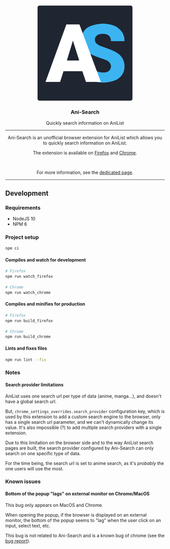 <p align="center"><img src="./public/logo.svg"></p>
<h3 align="center">Ani-Search</h3>
<p align="center">Quickly search information on AniList</p>

<hr>

<p align="center">Ani-Search is an unofficial browser extension for AniList which allows you to quickly search information on AniList.</p>
<p align="center">The extension is available on <a href="https://addons.mozilla.org/en-US/firefox/addon/ani-search/" title="See Ani-Search on Firefox">Firefox</a> and <a href="https://chrome.google.com/webstore/detail/cfgahmhilacehicbomiciimpemjhpalc" title="See Ani-Search on Chrome">Chrome</a>.</p>

<br>

<p align="center">For more information, see the <a href="https://yellowfish085.github.io/ani-search/" title="Ani-Search">dedicated page</a>.

<hr>

## Development

### Requirements

- NodeJS 10
- NPM 6

### Project setup
```bash
npm ci
```

#### Compiles and watch for development
```bash
# Firefox
npm run watch_firefox

# Chrome
npm run watch_chrome
```

#### Compiles and minifies for production
```bash
# Firefox
npm run build_firefox

# Chrome
npm run build_chrome
```

#### Lints and fixes files
```bash
npm run lint --fix
```

### Notes

#### Search provider limitations

AniList uses one search url per type of data (anime, manga...), and doesn't have a global search url.

But, `chrome_settings_overrides.search_provider` configuration key, which is used by this extension to add a custom search engine to the browser, only has a single search url parameter, and we can't dynamically change its value. It's also impossible (?) to add multiple search providers with a single extension.

Due to this limitation on the browser side and to the way AniList search pages are built, the search provider configured by Ani-Search can only search on one specific type of data.

For the time being, the search url is set to anime search, as it's _probably_ the one users will use the most.

### Known issues

#### Bottom of the popup "lags" on external monitor on Chrome/MacOS

This bug only appears on MacOS and Chrome.

When opening the popup, if the browser is displayed on an external monitor, the bottom of the popup seems to "lag" when the user click on an input, select text, etc.

This bug is not related to Ani-Search and is a known bug of chrome (see the [bug report](https://bugs.chromium.org/p/chromium/issues/detail?id=971701&q=component%3APlatform%3EExtensions%20Lag&colspec=ID%20Pri%20M%20Stars%20ReleaseBlock%20Component%20Status%20Owner%20Summary%20OS%20Modified)).

